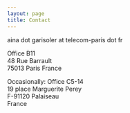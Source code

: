 ```yaml
---
layout: page
title: Contact
---
```


aina dot garisoler at telecom-paris dot fr


Office B11\
48 Rue Barrault\
75013 Paris
France


Occasionally:
Office C5-14\
19 place Marguerite Perey\
F-91120 Palaiseau\
France
